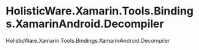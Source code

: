 # HolisticWare.Xamarin.Tools.Bindings.XamarinAndroid.Decompiler
HolisticWare.Xamarin.Tools.Bindings.XamarinAndroid.Decompiler
